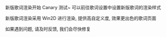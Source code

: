 新版歌词渲染开始 Canary 测试~
可以前往歌词设置中设置新版歌词的渲染样式

新版歌词渲染采用 Win2D 进行渲染, 提供高自定义度, 效果更出色的歌词页面

如果遇到问题, 请及时反馈, 我们会尽快修复
